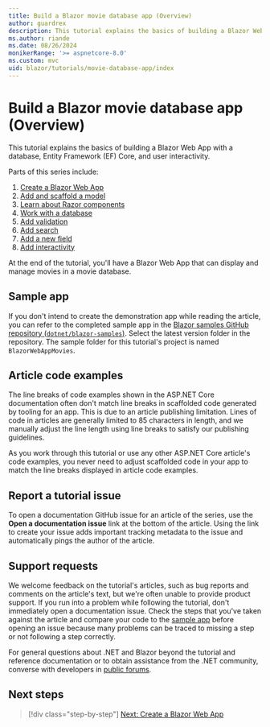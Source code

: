 ```yaml
---
title: Build a Blazor movie database app (Overview)
author: guardrex
description: This tutorial explains the basics of building a Blazor Web App with a database, Entity Framework (EF) Core, and user interactivity.
ms.author: riande
ms.date: 08/26/2024
monikerRange: '>= aspnetcore-8.0'
ms.custom: mvc
uid: blazor/tutorials/movie-database-app/index
---
```

# Build a Blazor movie database app (Overview)

<!-- UPDATE 9.0 Activate after release

[!INCLUDE[](~/includes/not-latest-version.md)]

-->

This tutorial explains the basics of building a Blazor Web App with a database, Entity Framework (EF) Core, and user interactivity.

Parts of this series include:

1. [Create a Blazor Web App](xref:blazor/tutorials/movie-database-app/part-1)
1. [Add and scaffold a model](xref:blazor/tutorials/movie-database-app/part-2)
1. [Learn about Razor components](xref:blazor/tutorials/movie-database-app/part-3)
1. [Work with a database](xref:blazor/tutorials/movie-database-app/part-4)
1. [Add validation](xref:blazor/tutorials/movie-database-app/part-5)
1. [Add search](xref:blazor/tutorials/movie-database-app/part-6)
1. [Add a new field](xref:blazor/tutorials/movie-database-app/part-7)
1. [Add interactivity](xref:blazor/tutorials/movie-database-app/part-8)

At the end of the tutorial, you'll have a Blazor Web App that can display and manage movies in a movie database.

## Sample app

If you don't intend to create the demonstration app while reading the article, you can refer to the completed sample app in the [Blazor samples GitHub repository (`dotnet/blazor-samples`)](https://github.com/dotnet/blazor-samples). Select the latest version folder in the repository. The sample folder for this tutorial's project is named `BlazorWebAppMovies`.

## Article code examples

The line breaks of code examples shown in the ASP.NET Core documentation often don't match line breaks in scaffolded code generated by tooling for an app. This is due to an article publishing limitation. Lines of code in articles are generally limited to 85 characters in length, and we manually adjust the line length using line breaks to satisfy our publishing guidelines.

As you work through this tutorial or use any other ASP.NET Core article's code examples, you never need to adjust scaffolded code in your app to match the line breaks displayed in article code examples.

## Report a tutorial issue

To open a documentation GitHub issue for an article of the series, use the **Open a documentation issue** link at the bottom of the article. Using the link to create your issue adds important tracking metadata to the issue and automatically pings the author of the article.

## Support requests

We welcome feedback on the tutorial's articles, such as bug reports and comments on the article's text, but we're often unable to provide product support. If you run into a problem while following the tutorial, don't immediately open a documentation issue. Check the steps that you've taken against the article and compare your code to the [sample app](#sample-app) before opening an issue because many problems can be traced to missing a step or not following a step correctly.

For general questions about .NET and Blazor beyond the tutorial and reference documentation or to obtain assistance from the .NET community, converse with developers in [public forums](xref:blazor/fundamentals/index#support-requests).

## Next steps

> [!div class="step-by-step"]
> [Next: Create a Blazor Web App](xref:blazor/tutorials/movie-database-app/part-1)
